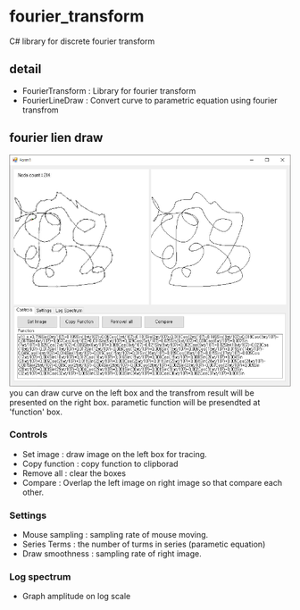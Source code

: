 # fourier_transform
C# library for discrete fourier transform

## detail
- FourierTransform : Library for fourier transform
- FourierLineDraw : Convert curve to parametric equation using fourier transfrom

## fourier lien draw
![fourier line draw](/docs/img0.png)
you can draw curve on the left box and the transfrom result will be presented on the right box.
parametic function will be presendted at 'function' box.

### Controls
- Set image : draw image on the left box for tracing.
- Copy function : copy function to clipborad
- Remove all : clear the boxes
- Compare : Overlap the left image on right image so that compare each other.

### Settings
- Mouse sampling : sampling rate of mouse moving.
- Series Terms : the number of turms in series (parametic equation)
- Draw smoothness : sampling rate of right image.

### Log spectrum
- Graph amplitude on log scale